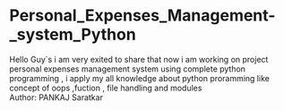 # Personal_Expenses_Management-_system_Python
Hello Guy`s i am very exited to share that now  i am working on project personal expenses management system using complete python programming , i apply my all knowledge  about python proramming like concept of oops ,fuction , file handling and modules 
<br>
Author: PANKAJ Saratkar
